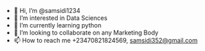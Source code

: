 - 👋 Hi, I’m @samsidi1234
- 👀 I’m interested in Data Sciences
- 🌱 I’m currently learning python
- 💞️ I’m looking to collaborate on any Marketing Body
- 📫 How to reach me +23470821824569, samsidi352@gmail.com

<!---
samsidi1234/samsidi1234 is a ✨ special ✨ repository because its `README.md` (this file) appears on your GitHub profile.
You can click the Preview link to take a look at your changes.
--->
